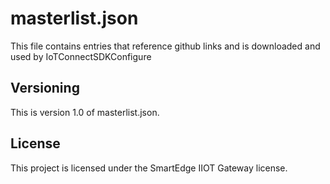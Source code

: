 # masterlist.json

This file contains entries that reference github links and is downloaded and used by IoTConnectSDKConfigure


## Versioning

This is version 1.0 of masterlist.json.

## License

This project is licensed under the SmartEdge IIOT Gateway license.
